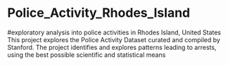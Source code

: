 # Police_Activity_Rhodes_Island
#exploratory analysis into police activities in Rhodes Island, United States
This project explores the Police Activity Dataset curated and compiled by Stanford. 
The project identifies and explores patterns leading to arrests, using the best possible scientific and statistical means
